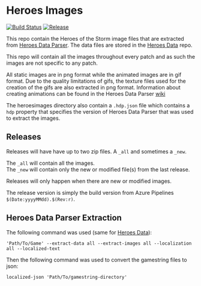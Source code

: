 # Heroes Images
[![Build Status](https://dev.azure.com/kevinkoliva/Heroes%20of%20the%20Storm%20Projects/_apis/build/status/HeroesToolChest.heroes-images?branchName=master)](https://dev.azure.com/kevinkoliva/Heroes%20of%20the%20Storm%20Projects/_build/latest?definitionId=9&branchName=master) [![Release](https://img.shields.io/github/release/HeroesToolChest/heroes-images.svg)](https://github.com/HeroesToolChest/heroes-images/releases/latest)

This repo contain the Heroes of the Storm image files that are extracted from [Heroes Data Parser](https://github.com/HeroesToolChest/HeroesDataParser). The data files are stored in the [Heroes Data](https://github.com/HeroesToolChest/heroes-data) repo.

This repo will contain all the images throughout every patch and as such the images are not specific to any patch.

All static images are in png format while the animated images are in gif format. Due to the quality limitations of gifs, the texture files used for the creation of the gifs are also extracted in png format. Information about creating animations can be found in the Heroes Data Parser [wiki](https://github.com/HeroesToolChest/HeroesDataParser/wiki/Animated-Images)

The heroesimages directory also contain a `.hdp.json` file which contains a `hdp` property that specifies the version of Heroes Data Parser that was used to extract the images.

## Releases
Releases will have have up to two zip files. A `_all` and sometimes a `_new`.

The `_all` will contain all the images.  
The `_new` will contain only the new or modified file(s) from the last release.

Releases will only happen when there are new or modified images.

The release version is simply the build version from Azure Pipelines `$(Date:yyyyMMdd).$(Rev:r)`.

## Heroes Data Parser Extraction
The following command was used (same for [Heroes Data](https://github.com/HeroesToolChest/heroes-data)):
```
'Path/To/Game' --extract-data all --extract-images all --localization all --localized-text
```
Then the following command was used to convert the gamestring files to json:
```
localized-json 'Path/To/gamestring-directory'
```

